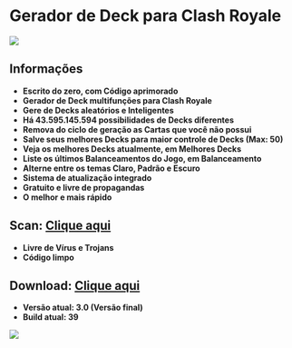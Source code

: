 # Gerador de Deck para Clash Royale

<img align="center" src="https://i.imgur.com/YeFS62x.jpg">

## Informações
- **Escrito do zero, com Código aprimorado**
- **Gerador de Deck multifunções para Clash Royale**
- **Gere de Decks aleatórios e Inteligentes**
- **Há 43.595.145.594 possibilidades de Decks diferentes**
- **Remova do ciclo de geração as Cartas que você não possui**
- **Salve seus melhores Decks para maior controle de Decks (Max: 50)**
- **Veja os melhores Decks atualmente, em Melhores Decks**
- **Liste os últimos Balanceamentos do Jogo, em Balanceamento**
- **Alterne entre os temas Claro, Padrão e Escuro**
- **Sistema de atualização integrado**
- **Gratuito e livre de propagandas**
- **O melhor e mais rápido**

## Scan: [Clique aqui](https://www.virustotal.com/#/file/fd5ce11d9df604b25faac8d89a734999d728468029c2df52b144f54a12d8b2ce/detection)
- **Livre de Vírus e Trojans**
- **Código limpo**

## Download: [Clique aqui](https://drive.google.com/uc?authuser=0&id=1vuXyuBnBiT8DRhQUed6OYj3OwsCb-eQH&export=download)
- **Versão atual: 3.0 (Versão final)**
- **Build atual: 39**

<img align="center" src="https://i.imgur.com/ejP416B.jpg">